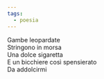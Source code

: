 ```yaml
---
tags:
  - poesia
---
```

Gambe leopardate  
Stringono in morsa  
Una dolce sigaretta  
E un bicchiere così spensierato  
Da addolcirmi